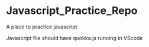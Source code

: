 # Javascript_Practice_Repo
A place to practice javascript

Javascript file should have quokka.js running in VScode 
